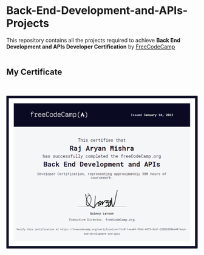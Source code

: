 # Back-End-Development-and-APIs-Projects

This repository contains all the projects required to achieve **Back End Development and APIs Developer Certification** by [FreeCodeCamp](https://www.freecodecamp.org/learn/)
<br/>
<br/>
## My Certificate
<br/>

![](./certificate.png)
